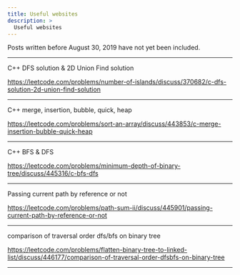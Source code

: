 ```yaml
---
title: Useful websites
description: >
  Useful websites 
---
```


Posts written before August 30, 2019 have not yet been included.

**************************************************************************


C++ DFS solution & 2D Union Find solution

https://leetcode.com/problems/number-of-islands/discuss/370682/c-dfs-solution-2d-union-find-solution

**************************************************************************

C++ merge, insertion, bubble, quick, heap

https://leetcode.com/problems/sort-an-array/discuss/443853/c-merge-insertion-bubble-quick-heap

**************************************************************************

C++ BFS & DFS

https://leetcode.com/problems/minimum-depth-of-binary-tree/discuss/445316/c-bfs-dfs

**************************************************************************

Passing current path by reference or not


https://leetcode.com/problems/path-sum-ii/discuss/445901/passing-current-path-by-reference-or-not

**************************************************************************

comparison of traversal order dfs/bfs on binary tree

https://leetcode.com/problems/flatten-binary-tree-to-linked-list/discuss/446177/comparison-of-traversal-order-dfsbfs-on-binary-tree


**************************************************************************















